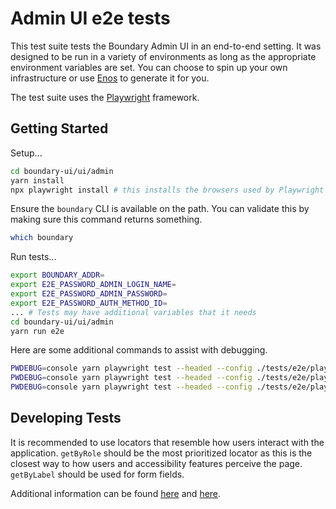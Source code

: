 # Admin UI e2e tests

This test suite tests the Boundary Admin UI in an end-to-end setting. It was designed to be run in a
variety of environments as long as the appropriate environment variables are set. You can choose to
spin up your own infrastructure or use [Enos](https://github.com/hashicorp/boundary/tree/main/enos)
to generate it for you.

The test suite uses the [Playwright](https://playwright.dev/) framework.

## Getting Started
Setup...
```bash
cd boundary-ui/ui/admin
yarn install
npx playwright install # this installs the browsers used by Playwright
```

Ensure the `boundary` CLI is available on the path. You can validate this by making sure this
command returns something.
```bash
which boundary
```

Run tests...
```bash
export BOUNDARY_ADDR=
export E2E_PASSWORD_ADMIN_LOGIN_NAME=
export E2E_PASSWORD_ADMIN_PASSWORD=
export E2E_PASSWORD_AUTH_METHOD_ID=
... # Tests may have additional variables that it needs
cd boundary-ui/ui/admin
yarn run e2e
```

Here are some additional commands to assist with debugging.
```bash
PWDEBUG=console yarn playwright test --headed --config ./tests/e2e/playwright.config.js login.spec.js
PWDEBUG=console yarn playwright test --headed --config ./tests/e2e/playwright.config.js login.spec.js:13 --debug
PWDEBUG=console yarn playwright test --headed --config ./tests/e2e/playwright.config.js login.spec.js --debug
```

## Developing Tests

It is recommended to use locators that resemble how users interact with the application. `getByRole`
should be the most prioritized locator as this is the closest way to how users and
accessibility features perceive the page. `getByLabel` should be used for form fields.

Additional information can be found [here](https://playwright.dev/docs/locators#locating-elements)
and [here](https://testing-library.com/docs/queries/about/#priority).
